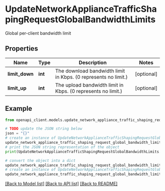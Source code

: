 # UpdateNetworkApplianceTrafficShapingRequestGlobalBandwidthLimits

Global per-client bandwidth limit

## Properties

Name | Type | Description | Notes
------------ | ------------- | ------------- | -------------
**limit_down** | **int** | The download bandwidth limit in Kbps. (0 represents no limit.) | [optional] 
**limit_up** | **int** | The upload bandwidth limit in Kbps. (0 represents no limit.) | [optional] 

## Example

```python
from openapi_client.models.update_network_appliance_traffic_shaping_request_global_bandwidth_limits import UpdateNetworkApplianceTrafficShapingRequestGlobalBandwidthLimits

# TODO update the JSON string below
json = "{}"
# create an instance of UpdateNetworkApplianceTrafficShapingRequestGlobalBandwidthLimits from a JSON string
update_network_appliance_traffic_shaping_request_global_bandwidth_limits_instance = UpdateNetworkApplianceTrafficShapingRequestGlobalBandwidthLimits.from_json(json)
# print the JSON string representation of the object
print(UpdateNetworkApplianceTrafficShapingRequestGlobalBandwidthLimits.to_json())

# convert the object into a dict
update_network_appliance_traffic_shaping_request_global_bandwidth_limits_dict = update_network_appliance_traffic_shaping_request_global_bandwidth_limits_instance.to_dict()
# create an instance of UpdateNetworkApplianceTrafficShapingRequestGlobalBandwidthLimits from a dict
update_network_appliance_traffic_shaping_request_global_bandwidth_limits_from_dict = UpdateNetworkApplianceTrafficShapingRequestGlobalBandwidthLimits.from_dict(update_network_appliance_traffic_shaping_request_global_bandwidth_limits_dict)
```
[[Back to Model list]](../README.md#documentation-for-models) [[Back to API list]](../README.md#documentation-for-api-endpoints) [[Back to README]](../README.md)



